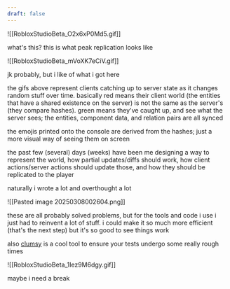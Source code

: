 ```yaml
---
draft: false
---
```

![[RobloxStudioBeta_O2x6xP0Md5.gif]]

what's this?
this is what peak replication looks like

![[RobloxStudioBeta_mVoXK7eCiV.gif]]

jk probably, but i like of what i got here

the gifs above represent clients catching up to server state as it changes random stuff over time. basically red means their client world (the entities that have a shared existence on the server) is not the same as the server's (they compare hashes). green means they've caught up, and see what the server sees; the entities, component data, and relation pairs are all synced

the emojis printed onto the console are derived from the hashes; just a more visual way of seeing them on screen

the past few (several) days (weeks) have been me designing a way to represent the world, how partial updates/diffs should work, how client actions/server actions should update those, and how they should be replicated to the player

naturally i wrote a lot and overthought a lot

![[Pasted image 20250308002604.png]]

these are all probably solved problems, but for the tools and code i use i just had to reinvent a lot of stuff. i could make it so much more efficient (that's the next step) but it's so good to see things work

also [clumsy](https://jagt.github.io/clumsy/) is a cool tool to ensure your tests undergo some really rough times

![[RobloxStudioBeta_1Iez9M6dgy.gif]]

maybe i need a break